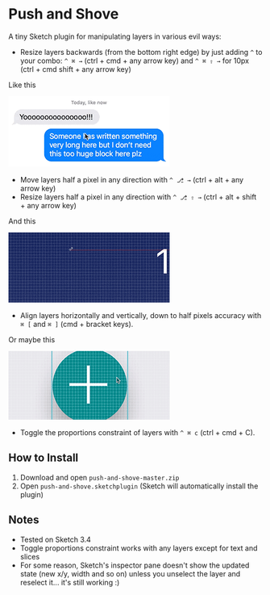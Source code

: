 # Push and Shove
A tiny Sketch plugin for manipulating layers in various evil ways:

- Resize layers backwards (from the bottom right edge) by just adding ```^``` to your combo: ```^ ⌘ →``` (ctrl + cmd + any arrow key) and ```^ ⌘ ⇧ →``` for 10px (ctrl + cmd shift + any arrow key)

Like this

![Resize layers backwards](readme-assets/demo1.gif)

- Move layers half a pixel in any direction with ```^ ⎇ →``` (ctrl + alt + any arrow key)
- Resize layers half a pixel in any direction with ```^ ⎇ ⇧ →``` (ctrl + alt + shift + any arrow key)

And this

![Move layers half a pixel to align odd sized shapes](readme-assets/demo2.gif)

- Align layers horizontally and vertically, down to half pixels accuracy with ```⌘ [``` and ```⌘ ]``` (cmd + bracket keys).

Or maybe this

![Align layers down to half pixels accuracy](readme-assets/demo3.gif)

- Toggle the proportions constraint of layers with ```^ ⌘ c``` (ctrl + cmd + C).

## How to Install
1. Download and open ```push-and-shove-master.zip```
2. Open ```push-and-shove.sketchplugin``` (Sketch will automatically install the plugin)

## Notes
* Tested on Sketch 3.4
* Toggle proportions constraint works with any layers except for text and slices
* For some reason, Sketch's inspector pane doesn't show the updated state (new x/y, width and so on) unless you unselect the layer and reselect it... it's still working :)